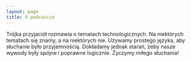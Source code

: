 ```yaml
---
layout: page
title: O podcaście
---
```


Trójka przyjaciół rozmawia o tematach technologicznych. Na niektórych tematach się znamy, a na niektórych nie. Używamy prostego języka, aby słuchanie było przyjemnością. Dokładamy jednak starań, żeby nasze wywody były spójne i poprawne logicznie. Życzymy miłego słuchania!
